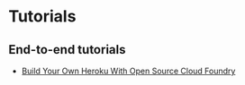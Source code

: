 # Tutorials

## End-to-end tutorials

* [Build Your Own Heroku With Open Source Cloud Foundry](https://github.com/cloudfoundry-community/bosh-cloudfoundry/blob/master/tutorials/build-your-own-heroku-with-cloudfoundry.md)